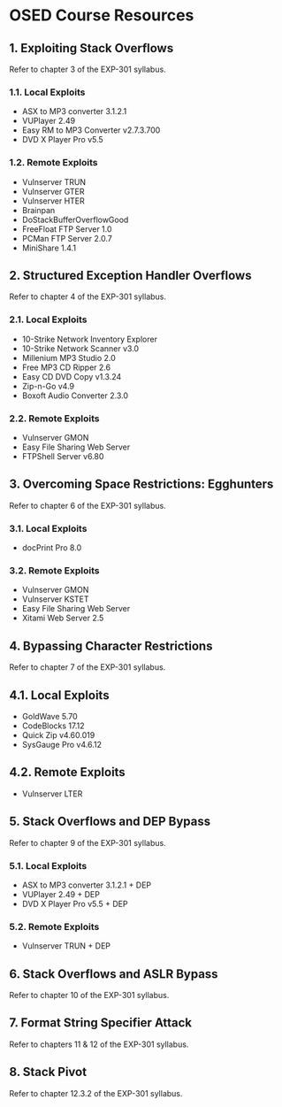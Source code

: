 # OSED Course Resources


## 1. Exploiting Stack Overflows
Refer to chapter 3 of the EXP-301 syllabus.

### 1.1. Local Exploits
 * ASX to MP3 converter 3.1.2.1
 * VUPlayer 2.49
 * Easy RM to MP3 Converter v2.7.3.700
 * DVD X Player Pro v5.5

### 1.2. Remote Exploits
 * Vulnserver TRUN
 * Vulnserver GTER
 * Vulnserver HTER
 * Brainpan
 * DoStackBufferOverflowGood
 * FreeFloat FTP Server 1.0
 * PCMan FTP Server 2.0.7
 * MiniShare 1.4.1


## 2. Structured Exception Handler Overflows
Refer to chapter 4 of the EXP-301 syllabus.

### 2.1. Local Exploits
 * 10-Strike Network Inventory Explorer
 * 10-Strike Network Scanner v3.0
 * Millenium MP3 Studio 2.0
 * Free MP3 CD Ripper 2.6
 * Easy CD DVD Copy v1.3.24
 * Zip-n-Go v4.9
 * Boxoft Audio Converter 2.3.0

### 2.2. Remote Exploits
 * Vulnserver GMON
 * Easy File Sharing Web Server
 * FTPShell Server v6.80


## 3. Overcoming Space Restrictions: Egghunters
Refer to chapter 6 of the EXP-301 syllabus.

### 3.1. Local Exploits
 * docPrint Pro 8.0

### 3.2. Remote Exploits
 * Vulnserver GMON
 * Vulnserver KSTET
 * Easy File Sharing Web Server
 * Xitami Web Server 2.5


## 4. Bypassing Character Restrictions
Refer to chapter 7 of the EXP-301 syllabus.

## 4.1. Local Exploits
 * GoldWave 5.70
 * CodeBlocks 17.12
 * Quick Zip v4.60.019
 * SysGauge Pro v4.6.12

## 4.2. Remote Exploits
 * Vulnserver LTER


## 5. Stack Overflows and DEP Bypass
Refer to chapter 9 of the EXP-301 syllabus.

### 5.1. Local Exploits
 * ASX to MP3 converter 3.1.2.1 + DEP
 * VUPlayer 2.49 + DEP
 * DVD X Player Pro v5.5 + DEP

### 5.2. Remote Exploits
 * Vulnserver TRUN + DEP


## 6. Stack Overflows and ASLR Bypass
Refer to chapter 10 of the EXP-301 syllabus.


## 7. Format String Specifier Attack
Refer to chapters 11 & 12 of the EXP-301 syllabus. 


## 8. Stack Pivot
Refer to chapter 12.3.2 of the EXP-301 syllabus.
